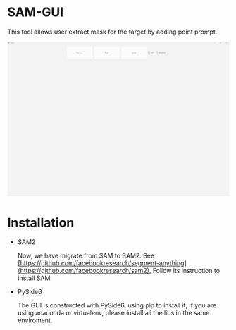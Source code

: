 # SAM-GUI

This tool allows user extract mask for the target by adding point prompt.

![image](https://github.com/Moyv-Wang/SAM-GUI/blob/master/test.gif)


# Installation

- SAM2
  
  Now, we have migrate from SAM to SAM2.
  See [https://github.com/facebookresearch/segment-anything](https://github.com/facebookresearch/sam2), Follow its instruction to install SAM

- PySide6

  The GUI is constructed with PySide6, using pip to install it, if you are using  anaconda or virtualenv, please install all the libs in the same enviroment.

